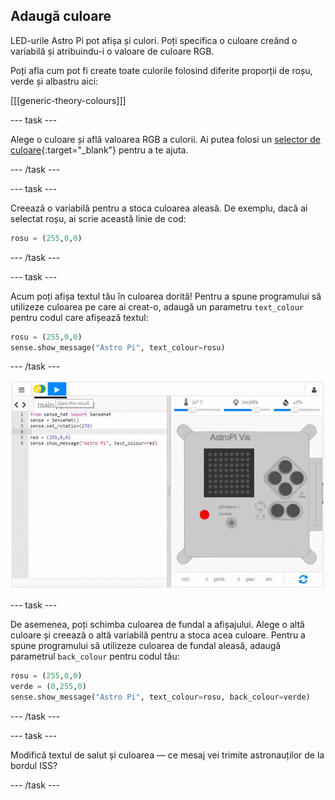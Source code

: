 ## Adaugă culoare

LED-urile Astro Pi pot afișa și culori. Poți specifica o culoare creând o variabilă și atribuindu-i o valoare de culoare RGB.

Poți afla cum pot fi create toate culorile folosind diferite proporții de roșu, verde și albastru aici:

[[[generic-theory-colours]]]

\--- task \---

Alege o culoare și află valoarea RGB a culorii. Ai putea folosi un [selector de culoare](https://www.w3schools.com/colors/colors_rgb.asp){:target="_blank"} pentru a te ajuta.

\--- /task \---

\--- task \---

Creează o variabilă pentru a stoca culoarea aleasă. De exemplu, dacă ai selectat roșu, ai scrie această linie de cod:

```python
rosu = (255,0,0)
```

\--- /task \---

\--- task \---

Acum poți afișa textul tău în culoarea dorită! Pentru a spune programului să utilizeze culoarea pe care ai creat-o, adaugă un parametru `text_colour` pentru codul care afișează textul:

```python
rosu = (255,0,0)
sense.show_message("Astro Pi", text_colour=rosu)
```

\--- /task \---

![afișează mesajul colorat](images/show-message-color.gif)

\--- task \---

De asemenea, poți schimba culoarea de fundal a afișajului. Alege o altă culoare și creează o altă variabilă pentru a stoca acea culoare. Pentru a spune programului să utilizeze culoarea de fundal aleasă, adaugă parametrul `back_colour` pentru codul tău:

```python
rosu = (255,0,0)
verde = (0,255,0)
sense.show_message("Astro Pi", text_colour=rosu, back_colour=verde)
```

\--- /task \---

\--- task \---

Modifică textul de salut și culoarea — ce mesaj vei trimite astronauților de la bordul ISS?

\--- /task \---